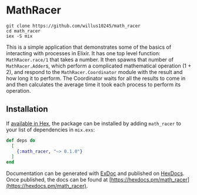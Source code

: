 # MathRacer

```
git clone https://github.com/willus10245/math_racer
cd math_racer
iex -S mix
```

This is a simple application that demonstrates some of the basics of interacting with processes in Elixir.
It has one top level function: `MathRacer.race/1` that takes a number. It then spawns that number of `MathRacer.Adder`s, which perform a complicated mathematical operation (1 + 2), and respond to the `MathRacer.Coordinator` module with the result and how long it to perform. The Coordinator waits for all the results to come in and then calculates the average time it took each process to perform its operation.

## Installation

If [available in Hex](https://hex.pm/docs/publish), the package can be installed
by adding `math_racer` to your list of dependencies in `mix.exs`:

```elixir
def deps do
  [
    {:math_racer, "~> 0.1.0"}
  ]
end
```

Documentation can be generated with [ExDoc](https://github.com/elixir-lang/ex_doc)
and published on [HexDocs](https://hexdocs.pm). Once published, the docs can
be found at [https://hexdocs.pm/math_racer](https://hexdocs.pm/math_racer).

